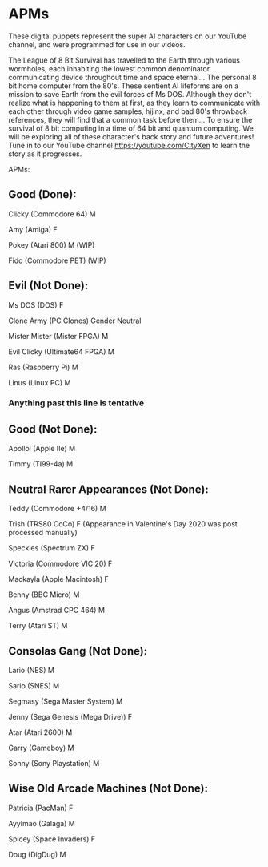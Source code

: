 # APMs

These digital puppets represent the super AI characters on our YouTube channel, and were programmed for use in our videos.

The League of 8 Bit Survival has travelled to the Earth through various wormholes, each inhabiting the lowest common denominator communicating device throughout time and space eternal... The personal 8 bit home computer from the 80's. These sentient AI lifeforms are on a mission to save Earth from the evil forces of Ms DOS. Although they don't realize what is happening to them at first, as they learn to communicate with each other through video game samples, hijinx, and bad 80's throwback references, they will find that a common task before them... To ensure the survival of 8 bit computing in a time of 64 bit and quantum computing. We will be exploring all of these character's back story and future adventures! Tune in to our YouTube channel https://youtube.com/CityXen to learn the story as it progresses.

APMs:

## Good (Done):

Clicky (Commodore 64) M

Amy (Amiga) F

Pokey (Atari 800) M (WIP)

Fido (Commodore PET) (WIP)

## Evil (Not Done):

Ms DOS (DOS) F

Clone Army (PC Clones) Gender Neutral

Mister Mister (Mister FPGA) M

Evil Clicky (Ultimate64 FPGA) M

Ras (Raspberry Pi) M

Linus (Linux PC) M

### Anything past this line is tentative

## Good (Not Done):

Apollol (Apple IIe) M

Timmy (TI99-4a) M

## Neutral Rarer Appearances (Not Done):

Teddy (Commodore +4/16) M

Trish (TRS80 CoCo) F (Appearance in Valentine's Day 2020 was post processed manually)

Speckles (Spectrum ZX) F

Victoria (Commodore VIC 20) F

Mackayla (Apple Macintosh) F

Benny (BBC Micro) M

Angus (Amstrad CPC 464) M

Terry (Atari ST) M

## Consolas Gang (Not Done):

Lario (NES) M

Sario (SNES) M

Segmasy (Sega Master System) M

Jenny (Sega Genesis (Mega Drive)) F

Atar (Atari 2600) M

Garry (Gameboy) M

Sonny (Sony Playstation) M

## Wise Old Arcade Machines (Not Done):

Patricia (PacMan) F

Ayylmao (Galaga) M

Spicey (Space Invaders) F

Doug (DigDug) M